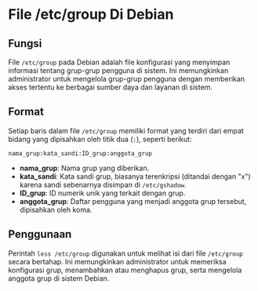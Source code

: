 # File /etc/group Di Debian

## Fungsi
File `/etc/group` pada Debian adalah file konfigurasi yang menyimpan informasi tentang grup-grup pengguna di sistem. Ini memungkinkan administrator untuk mengelola grup-grup pengguna dengan memberikan akses tertentu ke berbagai sumber daya dan layanan di sistem.

## Format
Setiap baris dalam file `/etc/group` memiliki format yang terdiri dari empat bidang yang dipisahkan oleh titik dua (`:`), seperti berikut:

`nama_grup:kata_sandi:ID_grup:anggota_grup`

- **nama_grup**: Nama grup yang diberikan.
- **kata_sandi**: Kata sandi grup, biasanya terenkripsi (ditandai dengan "x") karena sandi sebenarnya disimpan di `/etc/gshadow`.
- **ID_grup**: ID numerik unik yang terkait dengan grup.
- **anggota_grup**: Daftar pengguna yang menjadi anggota grup tersebut, dipisahkan oleh koma.

## Penggunaan
Perintah `less /etc/group` digunakan untuk melihat isi dari file `/etc/group` secara bertahap. Ini memungkinkan administrator untuk memeriksa konfigurasi grup, menambahkan atau menghapus grup, serta mengelola anggota grup di sistem Debian.